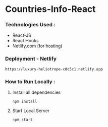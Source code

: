 # Countries-Info-React
 
### Technologies Used :
  * React-JS
  * React Hooks
  * Netlify.com (for hosting)
  
### Deployment - Netlify
    https://luxury-heliotrope-c0c5c1.netlify.app  
    
### How to Run Locally :
      
1. Install all dependencies
      
      `npm install`
      
2. Start Local Server
      
      `npm start`
